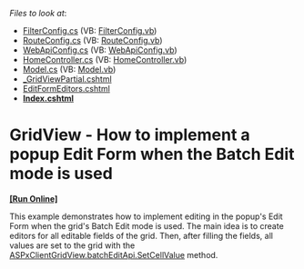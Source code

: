 <!-- default file list -->
*Files to look at*:

* [FilterConfig.cs](./CS/GridViewBatchEdit/App_Start/FilterConfig.cs) (VB: [FilterConfig.vb](./VB/GridViewBatchEdit/App_Start/FilterConfig.vb))
* [RouteConfig.cs](./CS/GridViewBatchEdit/App_Start/RouteConfig.cs) (VB: [RouteConfig.vb](./VB/GridViewBatchEdit/App_Start/RouteConfig.vb))
* [WebApiConfig.cs](./CS/GridViewBatchEdit/App_Start/WebApiConfig.cs) (VB: [WebApiConfig.vb](./VB/GridViewBatchEdit/App_Start/WebApiConfig.vb))
* [HomeController.cs](./CS/GridViewBatchEdit/Controllers/HomeController.cs) (VB: [HomeController.vb](./VB/GridViewBatchEdit/Controllers/HomeController.vb))
* [Model.cs](./CS/GridViewBatchEdit/Models/Model.cs) (VB: [Model.vb](./VB/GridViewBatchEdit/Models/Model.vb))
* [_GridViewPartial.cshtml](./CS/GridViewBatchEdit/Views/Home/_GridViewPartial.cshtml)
* [EditFormEditors.cshtml](./CS/GridViewBatchEdit/Views/Home/EditFormEditors.cshtml)
* **[Index.cshtml](./CS/GridViewBatchEdit/Views/Home/Index.cshtml)**
<!-- default file list end -->
# GridView - How to implement a popup Edit Form when the Batch Edit mode is used
<!-- run online -->
**[[Run Online]](https://codecentral.devexpress.com/t328405/)**
<!-- run online end -->


<p>This example demonstrates how to implement editing in the popup's Edit Form when the grid's Batch Edit mode is used. The main idea is to create editors for all editable fields of the grid. Then, after filling the fields, all values are set to the grid with the <a href="https://documentation.devexpress.com/#AspNet/DevExpressWebScriptsASPxClientGridViewBatchEditApi_SetCellValuetopic">ASPxClientGridView.batchEditApi.SetCellValue</a> method. </p>

<br/>


